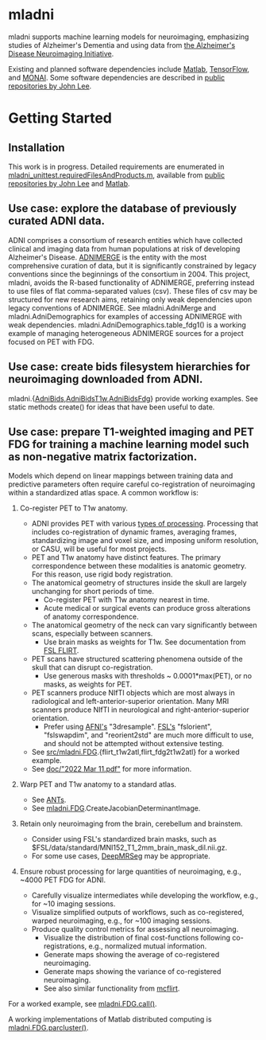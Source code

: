 # mladni
mladni supports machine learning models for neuroimaging, emphasizing studies of Alzheimer's Dementia and using data from [the Alzheimer's Disease Neuroimaging Initiative](http://adni.loni.usc.edu/about/).  

Existing and planned software dependencies include [Matlab](https://www.mathworks.com/), [TensorFlow](https://www.tensorflow.org), and [MONAI](https://monai.io/).  Some software dependencies are described in [public repositories by John Lee](https://github.com/jjleewustledu?tab=repositories).

# Getting Started

## Installation

This work is in progress.  Detailed requirements are enumerated in [mladni_unittest.requiredFilesAndProducts.m](https://github.com/sotiraslab/mladni/blob/main/test/%2Bmladni_unittest/requiredFilesAndProducts.m), available from [public repositories by John Lee](https://github.com/jjleewustledu?tab=repositories) and [Matlab](https://www.mathworks.com/).

## Use case:  explore the database of previously curated ADNI data.

ADNI comprises a consortium of research entities which have collected clinical and imaging data from human populations at risk of developing Alzheimer's Disease.   [ADNIMERGE](https://adni.bitbucket.io/) is the entity with the most comprehensive curation of data, but it is significantly constrained by legacy conventions since the beginnings of the consortium in 2004.  This project, mladni, avoids the R-based functionality of ADNIMERGE, preferring instead to use files of flat comma-separated values (csv).  These files of csv may be structured for new research aims, retaining only weak dependencies upon legacy conventions of ADNIMERGE.  See mladni.AdniMerge and mladni.AdniDemographics for examples of accessing ADNIMERGE with weak dependencies.  mladni.AdniDemographics.table_fdg1() is a working example of managing heterogeneous ADNIMERGE sources for a project focused on PET with FDG. 

## Use case:  create bids filesystem hierarchies for neuroimaging downloaded from ADNI.

mladni.{[AdniBids](https://github.com/sotiraslab/mladni/blob/main/src/%2Bmladni/AdniBids.m),[AdniBidsT1w](https://github.com/sotiraslab/mladni/blob/main/src/%2Bmladni/AdniBidsT1w.m),[AdniBidsFdg](https://github.com/sotiraslab/mladni/blob/main/src/%2Bmladni/AdniBidsFdg.m)} provide working examples.  See static methods create() for ideas that have been useful to date.

## Use case:  prepare T1-weighted imaging and PET FDG for training a machine learning model such as non-negative matrix factorization.  

Models which depend on linear mappings between training data and predictive parameters often require careful co-registration of neuroimaging within a standardized atlas space.  A common workflow is:

1. Co-register PET to T1w anatomy.
   - ADNI provides PET with various [types of processing](http://adni.loni.usc.edu/methods/pet-analysis-method/pet-analysis/).  Processing that includes co-registration of dynamic frames, averaging frames, standardizing image and voxel size, and imposing uniform resolution, or CASU, will be useful for most projects.
   - PET and T1w anatomy have distinct features.  The primary correspondence between these modalities is anatomic geometry.  For this reason, use rigid body registration.
   - The anatomical geometry of structures inside the skull are largely unchanging for short periods of time.
     + Co-register PET with T1w anatomy nearest in time.
     + Acute medical or surgical events can produce gross alterations of anatomy correspondence.
   - The anatomical geometry of the neck can vary significantly between scans, especially between scanners.
     + Use brain masks as weights for T1w.  See documentation from [FSL FLIRT](https://fsl.fmrib.ox.ac.uk/fsl/fslwiki/FLIRT/UserGuide).
   - PET scans have structured scattering phenomena outside of the skull that can disrupt co-registration.  
     + Use generous masks with thresholds ~ 0.0001*max(PET), or no masks, as weights for PET.  
   - PET scanners produce NIfTI objects which are most always in radiological and left-anterior-superior orientation.  Many MRI scanners produce NIfTI in neurological and right-anterior-superior orientation.
     + Prefer using [AFNI's](https://afni.nimh.nih.gov/afni/doc/help/3dresample.html) "3dresample".  [FSL's](https://fsl.fmrib.ox.ac.uk/fsl/fslwiki/Orientation%20Explained) "fslorient", "fslswapdim", and "reorient2std" are much more difficult to use, and should not be attempted without extensive testing.
   - See [src/mladni.FDG](https://github.com/sotiraslab/mladni/blob/main/src/%2Bmladni/FDG.m).{flirt_t1w2atl,flirt_fdg2t1w2atl} for a worked example.
   - See [doc/"2022 Mar 11.pdf"](https://github.com/sotiraslab/mladni/blob/main/doc/2022%20Mar%2011.pdf) for more information.

2. Warp PET and T1w anatomy to a standard atlas.
   - See [ANTs](https://github.com/ANTsX/ANTs/wiki/Forward-and-inverse-warps-for-warping-images,-pointsets-and-Jacobians).
   - See [mladni.FDG](https://github.com/sotiraslab/mladni/blob/main/src/%2Bmladni/FDG.m).CreateJacobianDeterminantImage.

3. Retain only neuroimaging from the brain, cerebellum and brainstem.
   - Consider using FSL's standardized brain masks, such as $FSL/data/standard/MNI152_T1_2mm_brain_mask_dil.nii.gz.
   - For some use cases, [DeepMRSeg](https://github.com/CBICA/DeepMRSeg) may be appropriate.

4. Ensure robust processing for large quantities of neuroimaging, e.g., ~4000 PET FDG for ADNI.
   - Carefully visualize intermediates while developing the workflow, e.g., for ~10 imaging sessions.
   - Visualize simplified outputs of workflows, such as co-registered, warped neuroimaging, e.g., for ~100 imaging sessions.
   - Produce quality control metrics for assessing all neuroimaging.
     + Visualize the distribution of final cost-functions following co-registrations, e.g., normalized mutual information.
     + Generate maps showing the average of co-registered neuroimaging.
     + Generate maps showing the variance of co-registered neuroimaging.
     + See also similar functionality from [mcflirt](https://fsl.fmrib.ox.ac.uk/fsl/fslwiki/MCFLIRT).

For a worked example, see [mladni.FDG.call()](https://github.com/sotiraslab/mladni/blob/main/src/%2Bmladni/FDG.m#CALL).

A working implementations of Matlab distributed computing is [mladni.FDG.parcluster()](https://github.com/sotiraslab/mladni/blob/main/src/%2Bmladni/FDG.m#PARCLUSTER).
